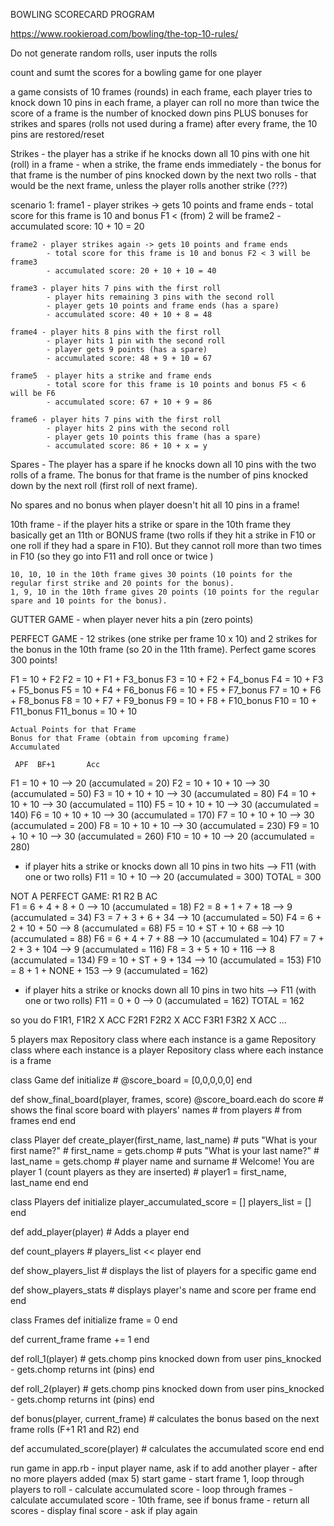 BOWLING SCORECARD PROGRAM

https://www.rookieroad.com/bowling/the-top-10-rules/

Do not generate random rolls, user inputs the rolls

count and sumt the scores for a bowling game for one player

a game consists of 10 frames (rounds)
in each frame, each player tries to knock down 10 pins
in each frame, a player can roll no more than twice
the score of a frame is the number of knocked down pins PLUS bonuses for strikes and spares (rolls not used during a frame)
after every frame, the 10 pins are restored/reset

Strikes - the player has a strike if he knocks down all 10 pins with one hit (roll) in a frame
    - when a strike, the frame ends immediately
    - the bonus for that frame is the number of pins knocked down by the next two rolls
    - that would be the next frame, unless the player rolls another strike (???)

scenario 1:
    frame1 - player strikes -> gets 10 points and frame ends
            - total score for this frame is 10 and bonus F1 < (from) 2 will be frame2
            - accumulated score: 10 + 10 = 20

    frame2 - player strikes again -> gets 10 points and frame ends
            - total score for this frame is 10 and bonus F2 < 3 will be frame3
            - accumulated score: 20 + 10 + 10 = 40

    frame3 - player hits 7 pins with the first roll
            - player hits remaining 3 pins with the second roll
            - player gets 10 points and frame ends (has a spare)
            - accumulated score: 40 + 10 + 8 = 48

    frame4 - player hits 8 pins with the first roll
            - player hits 1 pin with the second roll
            - player gets 9 points (has a spare)
            - accumulated score: 48 + 9 + 10 = 67

    frame5  - player hits a strike and frame ends
            - total score for this frame is 10 points and bonus F5 < 6 will be F6
            - accumulated score: 67 + 10 + 9 = 86

    frame6 - player hits 7 pins with the first roll
            - player hits 2 pins with the second roll
            - player gets 10 points this frame (has a spare)
            - accumulated score: 86 + 10 + x = y


Spares - The player has a spare if he knocks down all 10 pins with the two rolls of a frame. The bonus for that frame is the number of pins knocked down by the next roll (first roll of next frame).

No spares and no bonus when player doesn't hit all 10 pins in a frame!

10th frame - if the player hits a strike or spare in the 10th frame they basically get an 11th or BONUS frame (two rolls if they hit a strike in F10 or one roll if they had a spare in F10). But they cannot roll more than two times in F10 (so they go into F11 and roll once or twice )

    10, 10, 10 in the 10th frame gives 30 points (10 points for the regular first strike and 20 points for the bonus).
    1, 9, 10 in the 10th frame gives 20 points (10 points for the regular spare and 10 points for the bonus).

GUTTER GAME - when player never hits a pin (zero points)

PERFECT GAME - 12 strikes (one strike per frame 10 x 10) and 2 strikes for the bonus in the 10th frame (so 20 in the 11th frame). Perfect game scores 300 points!

F1 = 10 + F2
F2 = 10 + F1 + F3_bonus
F3 = 10 + F2 + F4_bonus
F4 = 10 + F3 + F5_bonus
F5 = 10 + F4 + F6_bonus
F6 = 10 + F5 + F7_bonus
F7 = 10 + F6 + F8_bonus
F8 = 10 + F7 + F9_bonus
F9 = 10 + F8 + F10_bonus
F10 = 10 + F11_bonus
    F11_bonus = 10 + 10

    Actual Points for that Frame
    Bonus for that Frame (obtain from upcoming frame)
    Accumulated

     APF  BF+1       Acc    
F1 = 10 + 10      --> 20 (accumulated = 20)
F2 = 10 + 10 + 10 --> 30 (accumulated = 50)
F3 = 10 + 10 + 10 --> 30 (accumulated = 80)
F4 = 10 + 10 + 10 --> 30 (accumulated = 110)
F5 = 10 + 10 + 10 --> 30 (accumulated = 140)
F6 = 10 + 10 + 10 --> 30 (accumulated = 170)
F7 = 10 + 10 + 10 --> 30 (accumulated = 200)
F8 = 10 + 10 + 10 --> 30 (accumulated = 230)
F9 = 10 + 10 + 10 --> 30 (accumulated = 260)
F10 = 10 + 10 --> 20 (accumulated = 280)
- if player hits a strike or knocks down all 10 pins in two hits --> F11 (with one or two rolls)
F11 = 10 + 10 --> 20 (accumulated = 300)
TOTAL = 300

NOT A PERFECT GAME:
     R1   R2   B      AC  
F1 = 6 +  4 +  8 +    0     --> 10 (accumulated = 18)
F2 = 8 +  1 +  7 +    18    --> 9 (accumulated = 34)
F3 = 7 +  3 +  6 +    34    --> 10 (accumulated = 50)
F4 = 6 +  2 +  10 +   50    --> 8 (accumulated = 68)
F5 = 10 + ST + 10 +   68    --> 10 (accumulated = 88)
F6 = 6 +  4 +  7 +    88    --> 10 (accumulated = 104)
F7 = 7 +  2 +  3 +    104   --> 9 (accumulated = 116)
F8 = 3 +  5 +  10 +   116   --> 8 (accumulated = 134)
F9 = 10 + ST + 9 +    134   --> 10 (accumulated = 153)
F10 = 8 + 1 +  NONE + 153   --> 9 (accumulated = 162)
- if player hits a strike or knocks down all 10 pins in two hits --> F11 (with one or two rolls)
F11 = 0 + 0                 --> 0 (accumulated = 162)
                            TOTAL = 162

so you do F1R1, F1R2 X ACC
F2R1 F2R2 X ACC
F3R1 F3R2 X ACC
...

5 players max
Repository class where each instance is a game
Repository class where each instance is a player
Repository class where each instance is a frame

class Game
  def initialize
    # @score_board = [0,0,0,0,0]
  end

  def show_final_board(player, frames, score)
    @score_board.each do score
    # shows the final score board with players' names
    # from players
    # from frames
  end
end

class Player
  def create_player(first_name, last_name)
    # puts "What is your first name?"
    # first_name = gets.chomp
    # puts "What is your last name?"
    # last_name = gets.chomp
    # player name and surname
    # Welcome! You are player 1 (count players as they are inserted)
    # player1 = first_name, last_name
  end
end

class Players
  def initialize
    player_accumulated_score = []
    players_list = []
  end
    
  def add_player(player)
    # Adds a player
  end

  def count_players
    # players_list << player
  end

  def show_players_list
    # displays the list of players for a specific game
  end

  def show_players_stats
    # displays player's name and score per frame
  end
end

class Frames
  def initialize
    frame = 0
  end

  def current_frame
    frame += 1
  end

  def roll_1(player)
    # gets.chomp pins knocked down from user
    pins_knocked - gets.chomp
    returns int (pins)
  end

  def roll_2(player)
    # gets.chomp pins knocked down from user
    pins_knocked - gets.chomp
    returns int (pins)
  end

  def bonus(player, current_frame)
    # calculates the bonus based on the next frame rolls (F+1 R1 and R2)
  end

  def accumulated_score(player)
    # calculates the accumulated score
  end
end

run game in app.rb
    - input player name, ask if to add another player
    - after no more players added (max 5) start game
    - start frame 1, loop through players to roll
    - calculate accumulated score
    - loop through frames
    - calculate accumulated score
    - 10th frame, see if bonus frame
    - return all scores
    - display final score
    - ask if play again